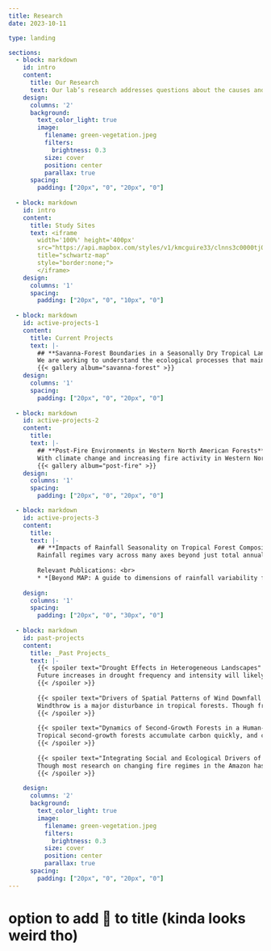 ```yaml
---
title: Research
date: 2023-10-11

type: landing

sections:
  - block: markdown
    id: intro
    content:
      title: Our Research
      text: Our lab’s research addresses questions about the causes and consequences of disturbance and extreme events in forest landscapes, mostly in tropical regions. Climate and land-use change are already altering the frequency and intensity of disturbance and climate extremes. Can we predict which forests will be most vulnerable to these events? What are the processes that underlie spatial heterogeneity in forest responses to disturbance and climate extremes? How do these events shape forest landscapes? To address these themes, we use a variety of tools including remote sensing and GIS, forest censuses, plant functional trait measurements, and socio-economic surveys.
    design:
      columns: '2'
      background:
        text_color_light: true
        image:
          filename: green-vegetation.jpeg
          filters: 
            brightness: 0.3
          size: cover
          position: center
          parallax: true
      spacing:
        padding: ["20px", "0", "20px", "0"]
        
  - block: markdown
    id: intro
    content:
      title: Study Sites
      text: <iframe 
        width='100%' height='400px'
        src="https://api.mapbox.com/styles/v1/kmcguire33/clnns3c0000tj01pnekud4j6q.html?title=false&access_token=pk.eyJ1Ijoia21jZ3VpcmUzMyIsImEiOiJjbG5ucnp1em0wNzJrMnNwZ2ZyYTg2dTY4In0.TuyTQQVMp_TFZkj57EbkGg&zoomwheel=false#1.61/22.9/-13.6" 
        title="schwartz-map" 
        style="border:none;">
        </iframe>
    design:
      columns: '1'
      spacing:
        padding: ["20px", "0", "10px", "0"]
        
  - block: markdown
    id: active-projects-1
    content:
      title: Current Projects
      text: |-
        ## **Savanna-Forest Boundaries in a Seasonally Dry Tropical Landscape**
        We are working to understand the ecological processes that maintain boundaries between forests and mesic savannas in seasonally dry tropical landscapes. Our work focuses on Southeast Asia, where deciduous dipterocarp savannas and dry evergreen forests form patchy landscape mosaics with abrupt transitions between vegetation types. We are using remote sensing, field data, and modeling to quantify the influence of climate variability and land use on fire regimes in this landscape and to identify key feedbacks between fire, soil conditions, and vegetation structure and function at boundaries between vegetation types.
        {{< gallery album="savanna-forest" >}}
    design:
      columns: '1'
      spacing:
        padding: ["20px", "0", "20px", "0"]
  
  - block: markdown
    id: active-projects-2
    content:
      title:
      text: |-
        ## **Post-Fire Environments in Western North American Forests**
        With climate change and increasing fire activity in Western North America, trajectories of forest recovery in burned forests are uncertain. We are using satellite and remotely piloted aircraft (RPA) remote sensing to map environmental conditions in burned forests and identify how these factors influence forest recovery.
        {{< gallery album="post-fire" >}}
    design:
      columns: '1'
      spacing:
        padding: ["20px", "0", "20px", "0"]  

  - block: markdown
    id: active-projects-3
    content:
      title:
      text: |-
        ## **Impacts of Rainfall Seasonality on Tropical Forest Composition, Function, and Drought Response**
        Rainfall regimes vary across many axes beyond just total annual rainfall, including number of dry seasons, onset and duration of the dry season, and contrast between wet and dry seasons, among others. We are working to link herbarium collections and satellite remote sensing data to investigate how rainfall seasonality influences variation in plant water-use strategies and how these differences scale up to influence productivity and other ecosystem processes in seasonally dry tropical forests (SDTF). We are also interested in how average seasonality is associated with how vulnerable or resilient forests are to drought.
        
        Relevant Publications: <br>
        * *[Beyond MAP: A guide to dimensions of rainfall variability for tropical ecology]({{< relref "/publication/schwartz-2020-beyond" >}})*
    
    design:
      columns: '1'
      spacing:
        padding: ["20px", "0", "30px", "0"]
        
  - block: markdown
    id: past-projects
    content:
      title: _Past Projects_
      text: |-
        {{< spoiler text="Drought Effects in Heterogeneous Landscapes" >}}
        Future increases in drought frequency and intensity will likely have major impacts on tropical forests, but predicting drought impacts remains difficult in part because the drivers of spatial variability in drought effects are not well understood. The severity of water stress a tree experiences during drought depends on where it is located in a landscape due to spatial heterogeneity in topography, soil factors, or the competitive environment. Furthermore, vulnerability to drought differs across species and size classes, which may in turn be associated with various landscape factors. I am using remote sensing, tree demography, and functional trait data to try to better understand the drivers of spatial heterogeneity in drought response in Puerto Rican forests at scales ranging from individual trees to forest stands. 
        {{< /spoiler >}}
        
        {{< spoiler text="Drivers of Spatial Patterns of Wind Downfall Damage" >}}
        Windthrow is a major disturbance in tropical forests. Though fragmentation is thought to increase risk of windthrow, evidence for this phenomenon is inconclusive. A recent mesoscale convective system in Ucayali, Peru, which caused widespread windthrow across a highly fragmented forest landscape provides an opportunity to examine the impacts of fragmentation on vulnerability to wind damage at a landscape scale. I use satellite imagery to map wind damage and land cover, and examine the relationship between fragmentation, forest age, and severity of wind damage. 
        {{< /spoiler >}}
        
        {{< spoiler text="Dynamics of Second-Growth Forests in a Human-Dominated Landscapes" >}}
        Tropical second-growth forests accumulate carbon quickly, and could be important for carbon sequestration and conservation in tropical landscapes. Reforestation and restoration have become important parts of many national conservation and climate mitigation strategies. Understanding where and why second-growth forests emerge and persist in dynamic landscapes is key to quantifying their potential carbon storage and contributions to conservation. In Schwartz et al. 2017, I used a 28 year land-cover time series to identify spatial and temporal factors associated with forest regrowth and permanence in the and to simulate future trajectories of forest regrowth and carbon sequestration in the Peruvian Amazon. Schwartz et al. 2020 uses remotely sensed data to identify biophysical and socio-economic factors associated with reversals of reforestation across all Latin America.
        {{< /spoiler >}}
        
        {{< spoiler text="Integrating Social and Ecological Drivers of Fire Regimes in the Western Amazon" >}}
        Though most research on changing fire regimes in the Amazon has been conducted in the drier and more seasonal Eastern Amazon, fire activity has been on the rise in the Western Amazon as well. With an interdisciplinary group of collaborators at Columbia University and CIFOR, I have been involved in research to identify the climatic, biophysical, and social drivers of fire activity in the Ucayali region, Peru. We have found that climate conditions place the largest constraints on fire activity, with fire far more common in drought years but that social factors, such as land use/land cover and landowner absenteeism influence local spatial patterns of fire activity. Contrary to conventional wisdom, we found that fires are actually far more common in areas with high rates of landowner absenteeism, where fewer individuals are present to help control escaped fires and where fallow vegetation provides abundant, dry fuels. 
        {{< /spoiler >}}
        
    design:
      columns: '2'
      background:
        text_color_light: true
        image:
          filename: green-vegetation.jpeg
          filters: 
            brightness: 0.3
          size: cover
          position: center
          parallax: true
      spacing:
        padding: ["20px", "0", "20px", "0"]
---
```


# option to add 🌱 to title (kinda looks weird tho)

